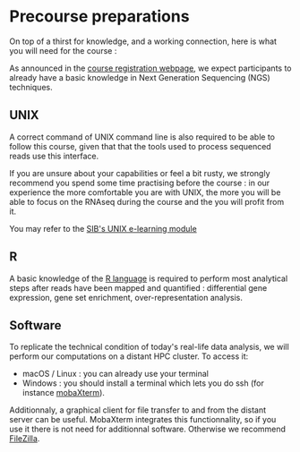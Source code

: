 # Precourse preparations

On top of a thirst for knowledge, and a working connection, here is what you will need for the course : 

As announced in the [course registration webpage](https://www.sib.swiss/training/course/20220901_IRNAS),
we expect participants to already have a basic knowledge in Next Generation Sequencing (NGS) techniques. 

## UNIX

A correct command of UNIX command line is also required to be able to follow this course, given that that the tools used to process sequenced reads use this interface.

If you are unsure about your capabilities or feel a bit rusty, we strongly recommend you spend some time practising before the course : in our experience the more comfortable you are with UNIX, the more you will be able to focus on the RNAseq during the course and the you will profit from it.

You may refer to the [SIB's UNIX e-learning module](https://edu.sib.swiss/pluginfile.php/2878/mod_resource/content/4/couselab-html/content.html)

## R 

A basic knowledge of the [R language](https://www.r-project.org/) is required to perform most analytical steps after reads have been mapped and quantified : differential gene expression, gene set enrichment, over-representation analysis.

## Software

To replicate the technical condition of today's real-life data analysis, we will perform our computations on a distant HPC cluster.
To access it: 

 * macOS / Linux : you can already use your terminal
 * Windows : you should install a terminal which lets you do ssh (for instance [mobaXterm](https://mobaxterm.mobatek.net/)). 

Additionnaly, a graphical client for file transfer to and from the distant server can be useful. MobaXterm integrates this functionnality, so if you use it there is not need for additionnal software. 
Otherwise we recommend [FileZilla](https://filezilla-project.org/download.php?type=client).
